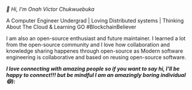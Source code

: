 <p><i>👋 Hi, I'm Onah Victor Chukwuebuka</i><p>
A Computer Engineer Undergrad | Loving Distributed systems | Thinking About The Cloud & Learning GO #BlockchainBeliever

I am also an open-source enthusiast and future maintainer. I learned a lot from the open-source community and I love how collaboration and knowledge sharing happenes through open-source as Modern software engineering is collaborative and based on reusing open-source software. 

<!-- <p align="center">
  <img width="400" height="300" src="https://github.com/abhisheknaiidu/abhisheknaiidu/raw/master/code.gif?raw=true" alt="">
</p>
 -->
<b><i>I love connecting with amazing people so if you want to say hi, I'll be happy to connect!!! but be mindful I am an amazingly boring individual 😄):</i></b>



